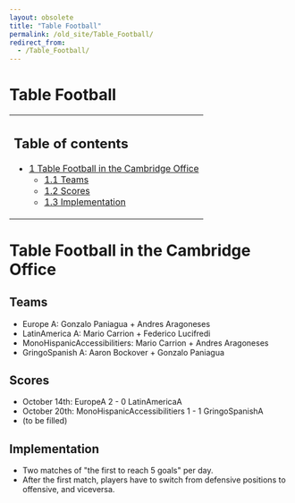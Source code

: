 ```yaml
---
layout: obsolete
title: "Table Football"
permalink: /old_site/Table_Football/
redirect_from:
  - /Table_Football/
---
```


Table Football
==============

<table>
<col width="100%" />
<tbody>
<tr class="odd">
<td align="left"><h2>Table of contents</h2>
<ul>
<li><a href="#table-football-in-the-cambridge-office">1 Table Football in the Cambridge Office</a>
<ul>
<li><a href="#teams">1.1 Teams</a></li>
<li><a href="#scores">1.2 Scores</a></li>
<li><a href="#implementation">1.3 Implementation</a></li>
</ul></li>
</ul></td>
</tr>
</tbody>
</table>

Table Football in the Cambridge Office
======================================

Teams
-----

-   Europe A: Gonzalo Paniagua + Andres Aragoneses
-   LatinAmerica A: Mario Carrion + Federico Lucifredi
-   MonoHispanicAccessibilitiers: Mario Carrion + Andres Aragoneses
-   GringoSpanish A: Aaron Bockover + Gonzalo Paniagua

Scores
------

-   October 14th: EuropeA 2 - 0 LatinAmericaA
-   October 20th: MonoHispanicAccessibilitiers 1 - 1 GringoSpanishA
-   (to be filled)

Implementation
--------------

-   Two matches of "the first to reach 5 goals" per day.
-   After the first match, players have to switch from defensive positions to offensive, and viceversa.


